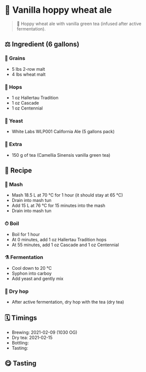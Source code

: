 # 🍺 Vanilla hoppy wheat ale

> 📝 Hoppy wheat ale with vanilla green tea (infused after active fermentation).

##  ⚖️ Ingredient (6 gallons)

### 🌾 Grains

* 5 lbs 2-row malt
* 4 lbs wheat malt

### 🌿 Hops

* 1 oz Hallertau Tradition
* 1 oz Cascade
* 1 oz Centennial

### 🧫 Yeast

* White Labs WLP001 California Ale (5 gallons pack)

### 🍃 Extra

* 150 g of tea (Camellia Sinensis vanilla green tea)

## 📖 Recipe

### 🚰 Mash

* Mash 18.5 L at 70 °C for 1 hour (it should stay at 65 °C)
* Drain into mash tun
* Add 15 L at 76 °C for 15 minutes into the mash
* Drain into mash tun

### ⏱  Boil

* Boil for 1 hour
* At 0 minutes, add 1 oz Hallertau Tradition hops
* At 55 minutes, add 1 oz Cascade and 1 oz Centennial

### ⚗️ Fermentation

* Cool down to 20 °C
* Syphon into carboy
* Add yeast and gently mix

### 🌵 Dry hop

* After active fermentation, dry hop with the tea (dry tea)

## 🗓 Timings

* Brewing: 2021-02-09 (1030 OG)
* Dry tea: 2021-02-15
* Bottling:
* Tasting:

## 😋 Tasting
